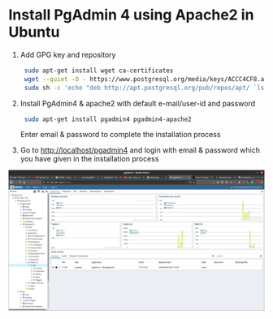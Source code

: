 # Install PgAdmin 4 using Apache2 in Ubuntu    

1. Add GPG key and repository  
	```bash
	 sudo apt-get install wget ca-certificates 
	 wget --quiet -O - https://www.postgresql.org/media/keys/ACCC4CF8.asc | sudo apt-key add - 
	 sudo sh -c 'echo "deb http://apt.postgresql.org/pub/repos/apt/ `lsb_release -cs`-pgdg main" >> /etc/apt/sources.list.d/pgdg.list' 
	```
2. Install PgAdmin4 & apache2 with default e-mail/user-id and password
	
	```bash
	 sudo apt-get install pgadmin4 pgadmin4-apache2 
	```
	
	Enter email & password to complete the installation process 

3. Go to [http://localhost/pgadmin4](browser) and login with email & password which you have given in the installation process

![output](Pgadmin4.png)
     

 